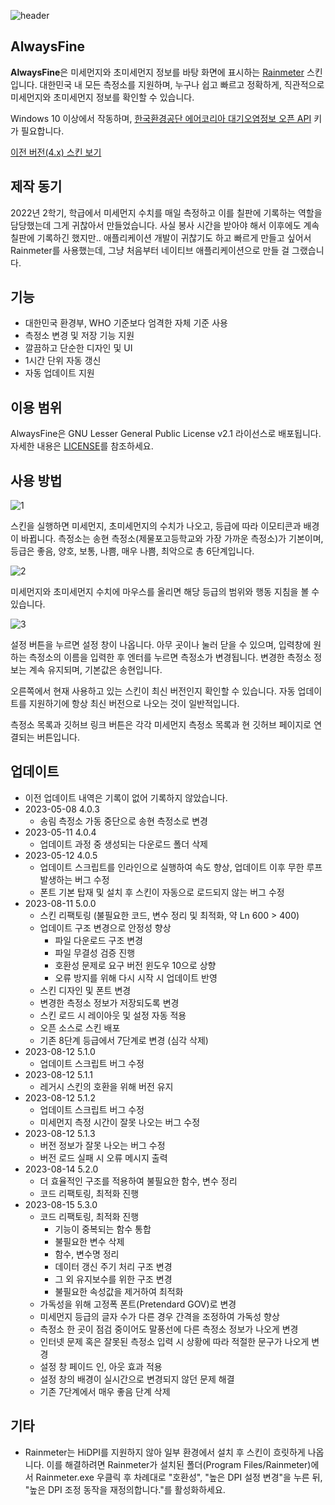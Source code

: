 ![header](https://user-images.githubusercontent.com/75381985/219609891-932a76c6-b85d-44d2-b5a9-82e5b0841ad2.jpg)

## AlwaysFine
**AlwaysFine**은 미세먼지와 초미세먼지 정보를 바탕 화면에 표시하는 [Rainmeter](https://www.rainmeter.net/) 스킨입니다. 대한민국 내 모든 측정소를 지원하며, 누구나 쉽고 빠르고 정확하게, 직관적으로 미세먼지와 초미세먼지 정보를 확인할 수 있습니다.

Windows 10 이상에서 작동하며, [한국환경공단 에어코리아 대기오염정보 오픈 API](https://www.data.go.kr/data/15073861/openapi.do) 키가 필요합니다.

[이전 버전\(4.x) 스킨 보기](https://github.com/Doiram/AlwaysFine/tree/08fc0554353d3b64ec0ebb01d77568ae9ac6dd05)

## 제작 동기
2022년 2학기, 학급에서 미세먼지 수치를 매일 측정하고 이를 칠판에 기록하는 역할을 담당했는데 그게 귀찮아서 만들었습니다. 사실 봉사 시간을 받아야 해서 이후에도 계속 칠판에 기록하긴 했지만.. 애플리케이션 개발이 귀찮기도 하고 빠르게 만들고 싶어서 Rainmeter를 사용했는데, 그냥 처음부터 네이티브 애플리케이션으로 만들 걸 그랬습니다.

## 기능
 * 대한민국 환경부, WHO 기준보다 엄격한 자체 기준 사용
 * 측정소 변경 및 저장 기능 지원
 * 깔끔하고 단순한 디자인 및 UI
 * 1시간 단위 자동 갱신
 * 자동 업데이트 지원

## 이용 범위
AlwaysFine은 GNU Lesser General Public License v2.1 라이선스로 배포됩니다. 자세한 내용은 [LICENSE](/LICENSE)를 참조하세요.

## 사용 방법
![1](https://github.com/Doiram/AlwaysFine/assets/75381985/7b7ca008-a81f-4a46-8378-ed6bde9fd0f4)

스킨을 실행하면 미세먼지, 초미세먼지의 수치가 나오고, 등급에 따라 이모티콘과 배경이 바뀝니다. 측정소는 송현 측정소(제물포고등학교와 가장 가까운 측정소)가 기본이며, 등급은 좋음, 양호, 보통, 나쁨, 매우 나쁨, 최악으로 총 6단계입니다.

![2](https://github.com/Doiram/AlwaysFine/assets/75381985/12117c97-fd41-4889-8dcb-b50c35678794)

미세먼지와 초미세먼지 수치에 마우스를 올리면 해당 등급의 범위와 행동 지침을 볼 수 있습니다.

![3](https://github.com/Doiram/AlwaysFine/assets/75381985/3cf6f6f9-fa2e-4cc6-961c-0384c047a53f)

설정 버튼을 누르면 설정 창이 나옵니다. 아무 곳이나 눌러 닫을 수 있으며, 입력창에 원하는 측정소의 이름을 입력한 후 엔터를 누르면 측정소가 변경됩니다. 변경한 측정소 정보는 계속 유지되며, 기본값은 송현입니다.

오른쪽에서 현재 사용하고 있는 스킨이 최신 버전인지 확인할 수 있습니다. 자동 업데이트를 지원하기에 항상 최신 버전으로 나오는 것이 일반적입니다.

측정소 목록과 깃허브 링크 버튼은 각각 미세먼지 측정소 목록과 현 깃허브 페이지로 연결되는 버튼입니다.

## 업데이트
 * 이전 업데이트 내역은 기록이 없어 기록하지 않았습니다.
 * 2023-05-08 4.0.3
     * 송림 측정소 가동 중단으로 송현 측정소로 변경
 * 2023-05-11 4.0.4
     * 업데이트 과정 중 생성되는 다운로드 폴더 삭제
 * 2023-05-12 4.0.5
     * 업데이트 스크립트를 인라인으로 실행하여 속도 향상, 업데이트 이후 무한 루프 발생하는 버그 수정
     * 폰트 기본 탑재 및 설치 후 스킨이 자동으로 로드되지 않는 버그 수정
 * 2023-08-11 5.0.0
     * 스킨 리팩토링 (불필요한 코드, 변수 정리 및 최적화, 약 Ln 600 > 400)
     * 업데이트 구조 변경으로 안정성 향상
        * 파일 다운로드 구조 변경
        * 파일 무결성 검증 진행
        * 호환성 문제로 요구 버전 윈도우 10으로 상향
        * 오류 방지를 위해 다시 시작 시 업데이트 반영
     * 스킨 디자인 및 폰트 변경
     * 변경한 측정소 정보가 저장되도록 변경
     * 스킨 로드 시 레이아웃 및 설정 자동 적용
     * 오픈 소스로 스킨 배포
     * 기존 8단계 등급에서 7단계로 변경 (심각 삭제)
 * 2023-08-12 5.1.0
     * 업데이트 스크립트 버그 수정
 * 2023-08-12 5.1.1
     * 레거시 스킨의 호환을 위해 버전 유지
 * 2023-08-12 5.1.2
     * 업데이트 스크립트 버그 수정
     * 미세먼지 측정 시간이 잘못 나오는 버그 수정
 * 2023-08-12 5.1.3
     * 버전 정보가 잘못 나오는 버그 수정
     * 버전 로드 실패 시 오류 메시지 출력
 * 2023-08-14 5.2.0
     * 더 효율적인 구조를 적용하여 불필요한 함수, 변수 정리
     * 코드 리팩토링, 최적화 진행
 * 2023-08-15 5.3.0
     * 코드 리팩토링, 최적화 진행
        * 기능이 중복되는 함수 통합
        * 불필요한 변수 삭제
        * 함수, 변수명 정리
        * 데이터 갱신 주기 처리 구조 변경
        * 그 외 유지보수를 위한 구조 변경
        * 불필요한 속성값을 제거하여 최적화
     * 가독성을 위해 고정폭 폰트(Pretendard GOV)로 변경
     * 미세먼지 등급의 글자 수가 다른 경우 간격을 조정하여 가독성 향상
     * 측정소 한 곳이 점검 중이어도 말풍선에 다른 측정소 정보가 나오게 변경
     * 인터넷 문제 혹은 잘못된 측정소 입력 시 상황에 따라 적절한 문구가 나오게 변경
     * 설정 창 페이드 인, 아웃 효과 적용
     * 설정 창의 배경이 실시간으로 변경되지 않던 문제 해결
     * 기존 7단계에서 매우 좋음 단계 삭제

## 기타
 * Rainmeter는 HiDPI를 지원하지 않아 일부 환경에서 설치 후 스킨이 흐릿하게 나옵니다. 이를 해결하려면 Rainmeter가 설치된 폴더(Program Files/Rainmeter)에서 Rainmeter.exe 우클릭 후 차례대로 "호환성", "높은 DPI 설정 변경"을 누른 뒤, "높은 DPI 조정 동작을 재정의합니다."를 활성화하세요.